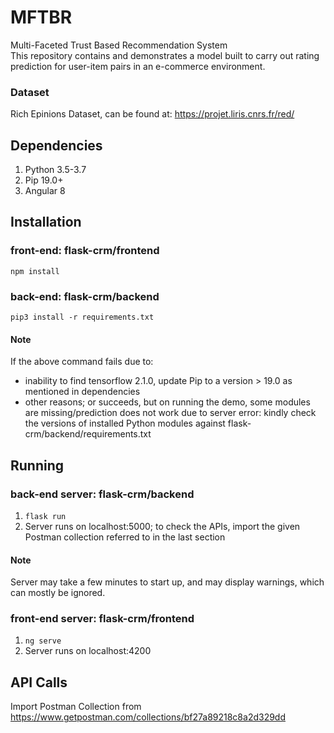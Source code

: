 # MFTBR
Multi-Faceted Trust Based Recommendation System  
This repository contains and demonstrates a model built to carry out rating prediction for user-item pairs in an e-commerce environment.

### Dataset
Rich Epinions Dataset, can be found at:  https://projet.liris.cnrs.fr/red/ 

## Dependencies
1. Python 3.5-3.7
2. Pip 19.0+
3. Angular 8

## Installation
### front-end: flask-crm/frontend
`npm install`
### back-end: flask-crm/backend
`pip3 install -r requirements.txt`  
  
#### Note
If the above command fails due to:
  * inability to find tensorflow 2.1.0, update Pip to a version > 19.0 as mentioned in dependencies
  * other reasons; or succeeds, but on running the demo, some modules are missing/prediction does not work due to server error: kindly check the versions of installed Python modules against flask-crm/backend/requirements.txt

## Running
### back-end server: flask-crm/backend
1. `flask run`
2. Server runs on localhost:5000; to check the APIs, import the given Postman collection referred to in the last section

#### Note
Server may take a few minutes to start up, and may display warnings, which can mostly be ignored.

### front-end server: flask-crm/frontend
1. `ng serve`
2. Server runs on localhost:4200

## API Calls
Import Postman Collection from https://www.getpostman.com/collections/bf27a89218c8a2d329dd
